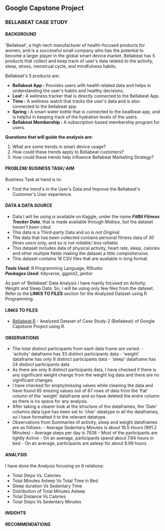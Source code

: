 ## Google Capstone Project
### BELLABEAT CASE STUDY
#### BACKGROUND
'Bellabeat', a high-tech manufacturer of health-focused products for women, and is a successful small company who has the potential to become a larger player in the global smart device market.
Bellabeat has 5 products that collect and keep track of user's data related to the activity, sleep, stress, menstrual cycle, and mindfulness habits.

Bellabeat's 5 products are:<br>
- **Bellabeat App :** Provides users with health related data and helps in understanding the user's habits and healthy decisions.<br>
- **Leaf :** A wellness tracker that is directly connected to the Bellabeat App.<br>
- **Time :** A wellness watch that tracks the user's data and is also connected to the bellabeat app.<br>
- **Spring :** A smart water bottle that is connected to the beallbeat app, and is helpful in keeping track of the hydration levels of the users.<br>
- **Bellabeat Membership :** A subscription-based membership program for users.<br>

**Questions that will guide the analysis are:** <br>
1. What are some trends in smart device usage?
2. How could these trends apply to Bellabeat customers?
3. How could these trends help influence Bellabeat Marketing Strategy?

#### PROBLEM/ BUSINESS TASK/ AIM
Business Task at hand is to:
- Find the trend's in the User's Data and Improve the Bellabeat's Customer's User experience.

#### DATA & DATA SOURCE
- Data I will be using is available on Kaggle, under the name _**FitBit Fitness Tracker Data**_, that is made available through _*Mobius*_, but the dataset _*haven't been cited.*_
- This data is a Third-party Data and so is _*not Original.*_
- The data that has been collected contains personal fitness data of _*30 fitnes users*_ only, and so is _*not reliable/ less reliable.*_
- This dataset includes data of physical activity, heart rate, sleep, calories and other multiple fields making the dataset a _*little comprehensive.*_
- This dataset contains 18 CSV files that are available in long format.

_**Tools Used:**_ R Programming Language, RStudio<br>
_**Packages Used:**_ tidyverse, ggplot2, janitor

As part of ‘Bellabeat’ Data Analysis I have mainly focused on Activity, Weight and Sleep Data. So, I will be using only few files from the dataset.
Refer to the **LINKS TO FILES** section for the Analyzed Dataset using R Programming.

#### LINKS TO FILES
- [Bellabeat.R](https://github.com/MagantiNeeharika/GoogleCapstoneProject/blob/main/Bellabeat.R) - Analyzed Dataset of Case Study-2 (Bellabeat) of Google Capstone Project using R.

#### OBSERVATIONS
- The total distinct participants from each data frame are varied.
            - 'activity' dataframe has 33 distinct participants data
            - 'weight' dataframe has only 8 distinct participants data
            - 'sleep' dataframe has 24 distinct participants data
- As there are only 8 distinct participants data, I have checked if there is any significant weight change from the weight log data and there are no significant changes.
- I have checked for empty/missing values while cleaning the data and have found 65 missing values out of 67 rows of data from the 'Fat' column of the 'weight' dataframe and so have deleted the entire column as there is no space for any analysis.
- After taking a clearer look at the structure of the dataframes, the 'Date' columns data type has been set to 'char' datatype in all the dataframes, so I have formatted it to the relevant datatype.
- Observations from Summaries of activity, sleep and weight dataframes are as follows:
            - Average Sedentary Minutes is about 16.5 Hours (991.2 Minutes)
            - Average steps per day is 7638
            - Most of the participants are lightly Active
            - On an average, participants spend about 7.64 hours in bed
            - On an average, participants are asleep for about 6.99 hours  

#### ANALYSIS
I have done the Analysis focusing on 6 relations:
- Total Steps Vs. Calories
- Total Minutes Asleep Vs Total Time in Bed
- Sleep duration Vs Sedentary Time
- Distribution of Total Minutes Asleep
- Total Distance Vs Calories
- Total Steps Vs Sedentary Minutes


#### INSIGHTS

#### RECOMMENDATIONS
